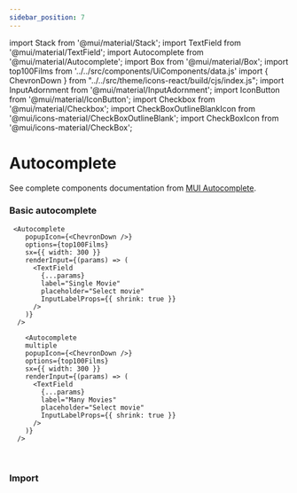 ```yaml
---
sidebar_position: 7
---
```


import Stack from '@mui/material/Stack';
import TextField from '@mui/material/TextField';
import Autocomplete from '@mui/material/Autocomplete';
import Box from '@mui/material/Box';
import top100Films from '../../src/components/UiComponents/data.js' 
import { ChevronDown } from "../../src/theme/icons-react/build/cjs/index.js";
import InputAdornment from '@mui/material/InputAdornment';
import IconButton from '@mui/material/IconButton';
import Checkbox from '@mui/material/Checkbox';
import CheckBoxOutlineBlankIcon from '@mui/icons-material/CheckBoxOutlineBlank';
import CheckBoxIcon from '@mui/icons-material/CheckBox';


# Autocomplete

See complete components documentation from [MUI Autocomplete](https://mui.com/material-ui/react-autocomplete/).


### Basic autocomplete 

<Stack direction="row" justifyContent="center" alignItems="center" spacing={4}>
  
     <Autocomplete
        popupIcon={<ChevronDown />}
        options={top100Films}
        sx={{ width: 300 }}
        renderInput={(params) => (
          <TextField
            {...params}
            label="Single Movie"
            placeholder="Select movie"
            InputLabelProps={{ shrink: true }}
          />
        )}
      />
      
        <Autocomplete
        multiple
        popupIcon={<ChevronDown />}
        options={top100Films}
        sx={{ width: 300 }}
        renderInput={(params) => (
          <TextField
            {...params}
            label="Many Movies"
            placeholder="Select movie"
            InputLabelProps={{ shrink: true }}
          />
        )}
      />

</Stack>


<br/>

### Import

```jsx

